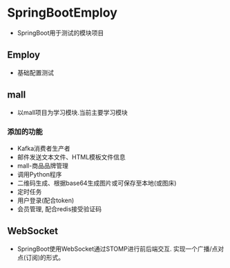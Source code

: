 # SpringBootEmploy

- SpringBoot用于测试的模块项目

## Employ

- 基础配置测试

## mall

- 以mall项目为学习模块.当前主要学习模块

### 添加的功能

- Kafka消费者生产者
- 邮件发送文本文件、HTML模板文件信息
- mall-商品品牌管理
- 调用Python程序
- 二维码生成、根据base64生成图片或可保存至本地(或图床)
- 定时任务
- 用户登录(配合token)
- 会员管理, 配合redis接受验证码

## WebSocket

- SpringBoot使用WebSocket通过STOMP进行前后端交互. 实现一个广播/点对点(订阅)的形式。

